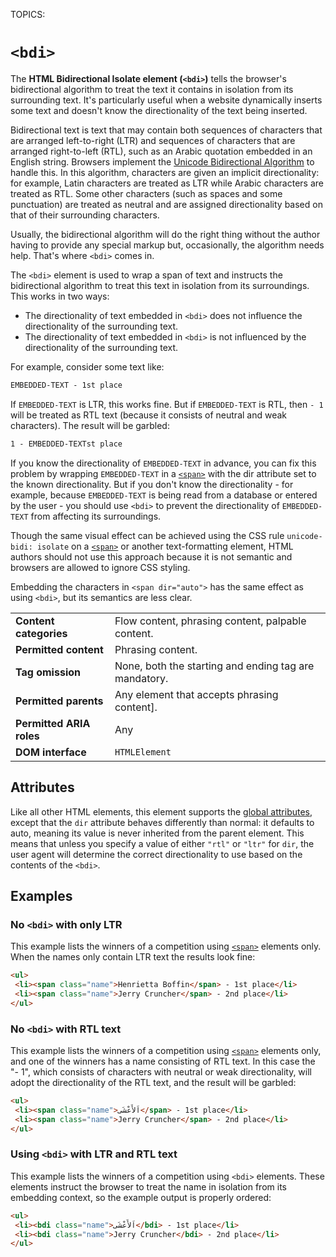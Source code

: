 TOPICS: <bdi>

# `<bdi>`

The **HTML Bidirectional Isolate element (`<bdi>`)**  tells the browser's bidirectional algorithm to
treat the text it contains in isolation from its surrounding text. It's particularly useful when a
website dynamically inserts some text and doesn't know the directionality of the text being inserted.

Bidirectional text is text that may contain both sequences of characters that are arranged
left-to-right (LTR) and sequences of characters that are arranged right-to-left (RTL), such as an
Arabic quotation embedded in an English string. Browsers implement the
[Unicode Bidirectional Algorithm](https://www.w3.org/International/articles/inline-bidi-markup/uba-basics)
to handle this. In this algorithm, characters are given an
implicit directionality: for example, Latin characters are treated as LTR while Arabic characters
are treated as RTL. Some other characters (such as spaces and some punctuation) are treated as
neutral and are assigned directionality based on that of their surrounding characters.

Usually, the bidirectional algorithm will do the right thing without the author having to provide
any special markup but, occasionally, the algorithm needs help.
That's where `<bdi>` comes in.

The `<bdi>` element is used to wrap a span of text and instructs the bidirectional algorithm to
treat this text in isolation from its surroundings. This works in two ways:

- The directionality of text embedded in `<bdi>` does not influence the
directionality of the surrounding text.
- The directionality of text embedded in `<bdi>` is not influenced by the directionality
of the surrounding text.

For example, consider some text like:

```html
EMBEDDED-TEXT - 1st place
```

If `EMBEDDED-TEXT` is LTR, this works fine. But if `EMBEDDED-TEXT` is RTL, then   `- 1` will be
treated as RTL text (because it consists of neutral and weak characters). The result will be garbled:

```html
1 - EMBEDDED-TEXTst place
```

If you know the directionality of `EMBEDDED-TEXT` in advance, you can fix this problem by wrapping
`EMBEDDED-TEXT` in a [`<span>`](/en/webfrontend/<span>) with the dir attribute set to the known directionality.
But if you don't know the directionality - for example, because `EMBEDDED-TEXT` is being read from a
database or entered by the user - you should use `<bdi>` to prevent the
directionality of `EMBEDDED-TEXT` from affecting its surroundings.

Though the same visual effect can be achieved using the CSS rule `unicode-bidi: isolate` on a
[`<span>`](/en/webfrontend/<span>) or another text-formatting element, HTML authors should not
use this approach because it is not semantic and browsers are allowed to ignore CSS styling.

Embedding the characters in `<span dir="auto">` has the same effect as using `<bdi>`,
but its semantics are less clear.

|  |  |
| :-- | :-- |
| **Content categories** | Flow content, phrasing content, palpable content. |
| **Permitted content** | Phrasing content. |
| **Tag omission** | None, both the starting and ending tag are mandatory.
| **Permitted parents** | Any element that accepts phrasing content].
| **Permitted ARIA roles** | Any
| **DOM interface** | `HTMLElement` |

## Attributes

Like all other HTML elements, this element supports the [global attributes](/en/webfrontend/HTML_Global_Attributes),
except that the
`dir` attribute behaves differently than normal: it defaults to auto, meaning its value is
never inherited from the parent element. This means that unless you specify a value of either
`"rtl"` or `"ltr"` for `dir`, the user agent will determine the correct directionality
to use based on the contents of the `<bdi>`.

## Examples

### No `<bdi>` with only LTR

This example lists the winners of a competition using [`<span>`](/en/webfrontend/<span>) elements only.
When the names only contain LTR text the results look fine:

```html
<ul>
 <li><span class="name">Henrietta Boffin</span> - 1st place</li>
 <li><span class="name">Jerry Cruncher</span> - 2nd place</li>
</ul>
```

### No `<bdi>` with RTL text

This example lists the winners of a competition using [`<span>`](/en/webfrontend/<span>) elements
only, and one of the winners has a name consisting of RTL text. In this case the "- 1", which
consists of characters with neutral or weak directionality, will adopt the directionality of the
RTL text, and the result will be garbled:

```html
<ul>
 <li><span class="name">اَلأَعْشَى</span> - 1st place</li>
 <li><span class="name">Jerry Cruncher</span> - 2nd place</li>
</ul>
```

### Using `<bdi>` with LTR and RTL text

This example lists the winners of a competition using `<bdi>` elements. These elements instruct the
browser to treat the name in isolation from its embedding context,
so the example output is properly ordered:

```html
<ul>
 <li><bdi class="name">اَلأَعْشَى</bdi> - 1st place</li>
 <li><bdi class="name">Jerry Cruncher</bdi> - 2nd place</li>
</ul>
```
